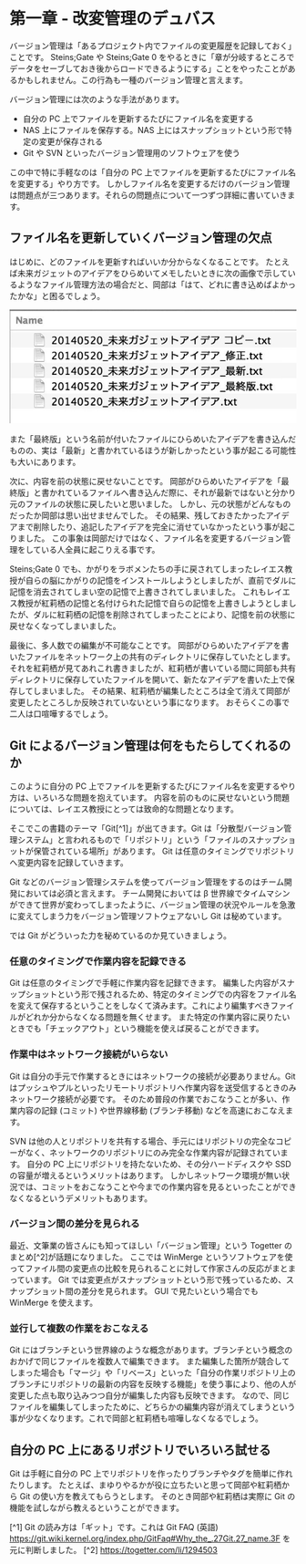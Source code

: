 # 第一章 - 改変管理のデュバス

バージョン管理は「あるプロジェクト内でファイルの変更履歴を記録しておく」ことです。
Steins;Gate や Steins;Gate 0 をやるときに「章が分岐するところでデータをセーブしておき後からロードできるようにする」ことをやったことがあるかもしれません。この行為も一種のバージョン管理と言えます。

バージョン管理には次のような手法があります。

- 自分の PC 上でファイルを更新するたびにファイル名を変更する
- NAS 上にファイルを保存する。NAS 上にはスナップショットという形で特定の変更が保存される
- Git や SVN といったバージョン管理用のソフトウェアを使う

この中で特に手軽なのは「自分の PC 上でファイルを更新するたびにファイル名を変更する」やり方です。
しかしファイル名を変更するだけのバージョン管理は問題点が三つあります。それらの問題点について一つずつ詳細に書いていきます。

## ファイル名を更新していくバージョン管理の欠点

はじめに、どのファイルを更新すればいいか分からなくなることです。
たとえば未来ガジェットのアイデアをひらめいてメモしたいときに次の画像で示しているようなファイル管理方法の場合だと、岡部は「はて、どれに書き込めばよかったかな」と困るでしょう。

![未来ガジェットのアイデアをあちこちに書いてしまった例](/images/ch1/gadget_idea.jpg)

また「最終版」という名前が付いたファイルにひらめいたアイデアを書き込んだものの、実は「最新」と書かれているほうが新しかったという事が起こる可能性も大いにあります。

次に、内容を前の状態に戻せないことです。
岡部がひらめいたアイデアを「最終版」と書かれているファイルへ書き込んだ際に、それが最新ではないと分かり元のファイルの状態に戻したいと思いました。
しかし、元の状態がどんなものだったか岡部は思い出せませんでした。
その結果、残しておきたかったアイデアまで削除したり、追記したアイデアを完全に消せていなかったという事が起こりました。
この事象は岡部だけではなく、ファイル名を変更するバージョン管理をしている人全員に起こりえる事です。

Steins;Gate 0 でも、かがりをラボメンたちの手に戻されてしまったレイエス教授が自らの脳にかがりの記憶をインストールしようとしましたが、直前でダルに記憶を消去されてしまい空の記憶で上書きされてしまいました。
これもレイエス教授が紅莉栖の記憶と名付けられた記憶で自らの記憶を上書きしようとしましたが、ダルに紅莉栖の記憶を削除されてしまったことにより、記憶を前の状態に戻せなくなってしまいました。

最後に、多人数での編集が不可能なことです。
岡部がひらめいたアイデアを書いたファイルをネットワーク上の共有のディレクトリに保存していたとします。
それを紅莉栖が見てあれこれ書きましたが、紅莉栖が書いている間に岡部も共有ディレクトリに保存していたファイルを開いて、新たなアイデアを書いた上で保存してしまいました。
その結果、紅莉栖が編集したところは全て消えて岡部が変更したところしか反映されていないという事になります。
おそらくこの事で二人は口喧嘩するでしょう。

## Git によるバージョン管理は何をもたらしてくれるのか

このように自分の PC 上でファイルを更新するたびにファイル名を変更するやり方は、いろいろな問題を抱えています。
内容を前のものに戻せないという問題については、レイエス教授にとっては致命的な問題となります。

そこでこの書籍のテーマ「Git[^1]」が出てきます。Git は「分散型バージョン管理システム」と言われるもので「リポジトリ」という「ファイルのスナップショットが保管されている場所」があります。
Git は任意のタイミングでリポジトリへ変更内容を記録していきます。

Git などのバージョン管理システムを使ってバージョン管理をするのはチーム開発においては必須と言えます。
チーム開発においては β 世界線でタイムマシンができて世界が変わってしまったように、バージョン管理の状況やルールを急激に変えてしまう力をバージョン管理ソフトウェアないし Git は秘めています。

では Git がどういった力を秘めているのか見ていきましょう。

### 任意のタイミングで作業内容を記録できる

Git は任意のタイミングで手軽に作業内容を記録できます。
編集した内容がスナップショットという形で残されるため、特定のタイミングでの内容をファイル名を変えて保存するということをしなくて済みます。これにより編集すべきファイルがどれか分からなくなる問題を無くせます。
また特定の作業内容に戻りたいときでも「チェックアウト」という機能を使えば戻ることができます。

### 作業中はネットワーク接続がいらない

Git は自分の手元で作業するときにはネットワークの接続が必要ありません。Git はプッシュやプルといったリモートリポジトリへ作業内容を送受信するときのみネットワーク接続が必要です。
そのため普段の作業でおこなうことが多い、作業内容の記録 (コミット) や世界線移動 (ブランチ移動) などを高速におこなえます。

SVN は他の人とリポジトリを共有する場合、手元にはリポジトリの完全なコピーがなく、ネットワークのリポジトリにのみ完全な作業内容が記録されています。
自分の PC 上にリポジトリを持たないため、その分ハードディスクや SSD の容量が増えるというメリットはあります。
しかしネットワーク環境が無い状況では、コミットをおこなうことや今までの作業内容を見るといったことができなくなるというデメリットもあります。

### バージョン間の差分を見られる

最近、文筆業の皆さんにも知ってほしい「バージョン管理」という Togetter のまとめ[^2]が話題になりました。
ここでは WinMerge というソフトウェアを使ってファイル間の変更点の比較を見られることに対して作家さんの反応がまとまっています。
Git では変更点がスナップショットという形で残っているため、スナップショット間の差分を見られます。
GUI で見たいという場合でも WinMerge を使えます。

### 並行して複数の作業をおこなえる

Git にはブランチという世界線のような概念があります。ブランチという概念のおかげで同じファイルを複数人で編集できます。
また編集した箇所が競合してしまった場合も「マージ」や「リベース」といった「自分の作業リポジトリ上のブランチにリポジトリの最新の内容を反映する機能」を使う事により、他の人が変更した点も取り込みつつ自分が編集した内容も反映できます。
なので、同じファイルを編集してしまったために、どちらかの編集内容が消えてしまうという事が少なくなります。これで岡部と紅莉栖も喧嘩しなくなるでしょう。

## 自分の PC 上にあるリポジトリでいろいろ試せる

Git は手軽に自分の PC 上でリポジトリを作ったりブランチやタグを簡単に作れたりします。
たとえば、まゆりやるかが役に立ちたいと思って岡部や紅莉栖から Git の使い方を教えてもらうとします。
そのとき岡部や紅莉栖は実際に Git の機能を試しながら教えるということができます。

[^1] Git の読み方は「ギット」です。これは Git FAQ (英語) https://git.wiki.kernel.org/index.php/GitFaq#Why_the_.27Git.27_name.3F を元に判断しました。
[^2] https://togetter.com/li/1294503
